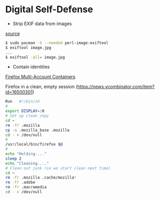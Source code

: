 # Digital Self-Defense

* Strip EXIF data from images

[source](https://askubuntu.com/questions/260810/how-can-i-read-and-remove-meta-exif-data-from-my-photos-using-the-command-line)

```bash
$ sudo pacman -S --needed perl-image-exiftool
$ exiftool image.jpg
...
$ exiftool -all= image.jpg
```

* Contain identities

[Firefox Multi-Account Containers](<{{ site.baseurl }}{% post_url 2017-11-21-firefox-containers %}>)

Firefox in a clean, empty session (https://news.ycombinator.com/item?id=16500301)

```bash
Run   #!/bin/sh
#
export DISPLAY=:0
# Set up clean copy
cd ~
rm -fr .mozilla
cp -a .mozilla_base .mozilla
cd - > /dev/null
#
/usr/local/bin/firefox $@
#
echo "Holding...."
sleep 2
echo "Cleaning...."
# Clean out junk (so we start clean next time)
cd ~
rm -fr .mozilla .cache/mozilla*
rm -fr .adobe
rm -fr .macromedia
cd - > /dev/null
```
